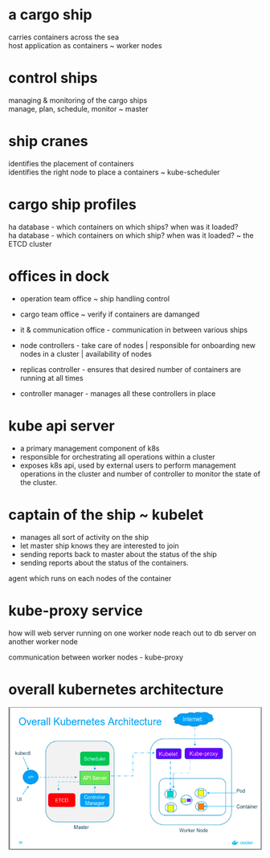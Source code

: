 # a cargo ship

carries containers across the sea  
host application as containers ~ worker nodes

# control ships

managing & monitoring of the cargo ships  
manage, plan, schedule, monitor ~ master

# ship cranes

identifies the placement of containers  
identifies the right node to place a containers ~ kube-scheduler

# cargo ship profiles

ha database - which containers on which ships? when was it loaded?  
ha database - which containers on which ship? when was it loaded? ~ the ETCD cluster

# offices in dock

- operation team office ~ ship handling control
- cargo team office ~ verify if containers are damanged
- it & communication office - communication in between various ships

- node controllers - take care of nodes | responsible for onboarding new nodes in a cluster | availability of nodes
- replicas controller - ensures that desired number of containers are running at all times
- controller manager - manages all these controllers in place

# kube api server

- a primary management component of k8s
- responsible for orchestrating all operations within a cluster
- exposes k8s api, used by external users to perform management operations in the cluster and number of controller to monitor the state of the cluster.

# captain of the ship ~ kubelet

- manages all sort of activity on the ship
- let master ship knows they are interested to join
- sending reports back to master about the status of the ship
- sending reports about the status of the containers.

agent which runs on each nodes of the container

# kube-proxy service

how will web server running on one worker node reach out to db server on another worker node

communication between worker nodes - kube-proxy

# overall kubernetes architecture

![overall kubernetes architecture](../asset/architecture.png)
